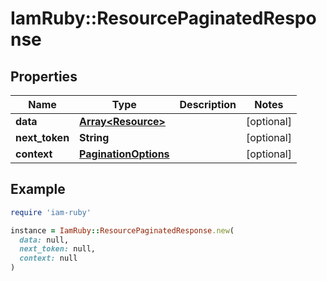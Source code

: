 # IamRuby::ResourcePaginatedResponse

## Properties

| Name | Type | Description | Notes |
| ---- | ---- | ----------- | ----- |
| **data** | [**Array&lt;Resource&gt;**](Resource.md) |  | [optional] |
| **next_token** | **String** |  | [optional] |
| **context** | [**PaginationOptions**](PaginationOptions.md) |  | [optional] |

## Example

```ruby
require 'iam-ruby'

instance = IamRuby::ResourcePaginatedResponse.new(
  data: null,
  next_token: null,
  context: null
)
```

